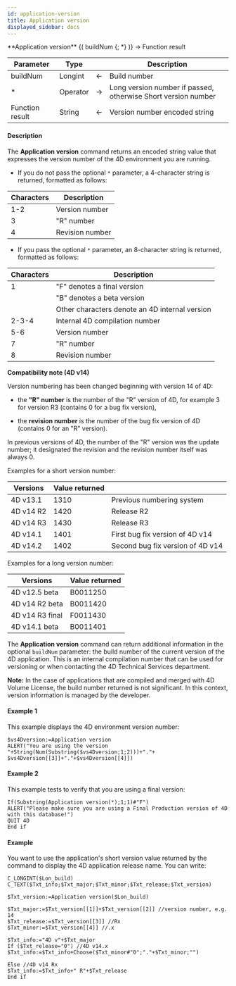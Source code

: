 ```yaml
---
id: application-version
title: Application version
displayed_sidebar: docs
---
```



<!-- REF #_command_.Application version.Syntax-->**Application version** {( buildNum {; *} )} -> Function result<!-- END REF-->


<!-- REF #_command_.Application version.Params -->
|Parameter|Type||Description|
|---------|--- |:---:|------|
|buildNum|Longint|<-|Build number|
|*|Operator|->|Long version number if passed, otherwise Short version number|
|Function result|String|<-|Version number encoded string|
<!-- END REF -->


#### Description




The **Application version** command returns an encoded string value that expresses the version number of the 4D environment you are running.
 - If you do not pass the optional `*` parameter, a 4-character string is returned, formatted as follows:
 
| Characters | Description    |
|------------|----------------|
| 1-2        | Version number |
| 3 		 |"R" number      |
| 4			 |Revision number |


- If you pass the optional `*` parameter, an 8-character string is returned, formatted as follows: 

| Characters | Description |
|------------|-------------|
| 1     | "F" denotes a final version |
|       |"B" denotes a beta version                   |
|       |Other characters denote an 4D internal version |
| 2-3-4 | Internal 4D compilation number |
| 5-6   | Version number                 |
| 7     |  "R" number     |
| 8     | Revision number |



**Compatibility note (4D v14)**

Version numbering has been changed beginning with version 14 of 4D:

* the **"R" number** is the number of the "R" version of 4D, for example 3 for version R3 (contains 0 for a bug fix version),

* the **revision number** is the number of the bug fix version of 4D (contains 0 for an "R" version).

In previous versions of 4D, the number of the "R" version was the update number; it designated the revision and the revision number itself was always 0.

Examples for a short version number:

| Versions  | Value returned | |
|-----------|----------------|----------------|
| 4D v13.1  | 1310           | Previous numbering system        |
| 4D v14 R2 | 1420           | Release R2                       |
| 4D v14 R3 | 1430           | Release R3                       |
| 4D v14.1  | 1401           | First bug fix version of 4D v14  |
| 4D v14.2  | 1402           | Second bug fix version of 4D v14 |


Examples for a long version number:

| Versions        | Value returned |
|-----------------|----------------|
| 4D v12.5 beta   | B0011250       |
| 4D v14 R2 beta  | B0011420       |
| 4D v14 R3 final | F0011430       |
| 4D v14.1 beta   | B0011401       |

The **Application version** command can return additional information in the optional `buildNum` parameter: the build number of the current version of the 4D application. This is an internal compilation number that can be used for versioning or when contacting the 4D Technical Services department.

**Note:** In the case of applications that are compiled and merged with 4D Volume License, the build number returned is not significant. In this context, version information is managed by the developer. 


#### Example 1


This example displays the 4D environment version number:
```4d
$vs4Dversion:=Application version
ALERT("You are using the version "+String(Num(Substring($vs4Dversion;1;2)))+"."+
$vs4Dversion[[3]]+"."+$vs4Dversion[[4]])
```



#### Example 2


  This example tests to verify that you are using a final version:
```4d
If(Substring(Application version(*);1;1)#"F")
ALERT("Please make sure you are using a Final Production version of 4D with this database!")
QUIT 4D
End if
```



#### Example


You want to use the application's short version value returned by the command to display the 4D application release name. You can write:


```4d
C_LONGINT($Lon_build)
C_TEXT($Txt_info;$Txt_major;$Txt_minor;$Txt_release;$Txt_version)

$Txt_version:=Application version($Lon_build)

$Txt_major:=$Txt_version[[1]]+$Txt_version[[2]] //version number, e.g. 14
$Txt_release:=$Txt_version[[3]] //Rx
$Txt_minor:=$Txt_version[[4]] //.x

$Txt_info:="4D v"+$Txt_major
If ($Txt_release="0") //4D v14.x
$Txt_info:=$Txt_info+Choose($Txt_minor#"0";"."+$Txt_minor;"")

Else //4D v14 Rx
$Txt_info:=$Txt_info+" R"+$Txt_release
End if 
```



